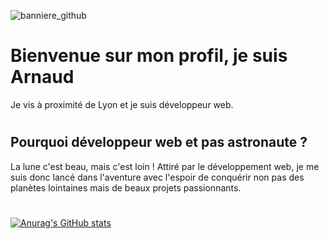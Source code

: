 ![banniere_github](https://user-images.githubusercontent.com/123544419/214950140-aea2b159-3fea-4fe1-b770-024d845b408e.png)


# Bienvenue sur mon profil, je suis Arnaud

Je vis à proximité de Lyon et je suis développeur web.
#
#

## Pourquoi développeur web et pas astronaute ?
La lune c'est beau, mais c'est loin ! Attiré par le développement web, je me suis donc lancé dans l'aventure avec
l'espoir de conquérir non pas des planètes lointaines mais de beaux projets passionnants.
#
#

[![Anurag's GitHub stats](https://github-readme-stats.vercel.app/api?username=arnaudbvd)](https://github.com/anuraghazra/github-readme-stats)

